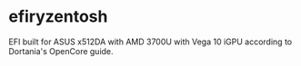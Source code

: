 # efiryzentosh
EFI built for ASUS x512DA with AMD 3700U with Vega 10 iGPU according to Dortania's OpenCore guide. 
